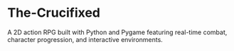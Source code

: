 # The-Crucifixed

A 2D action RPG built with Python and Pygame featuring real-time combat, character progression, and interactive environments.

